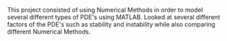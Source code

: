 This project consisted of using Numerical Methods in order to model several different types of PDE's using MATLAB. Looked at several different factors of the PDE's such as stability and instability while also comparing different Numerical Methods.
